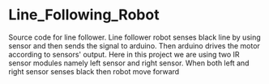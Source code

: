 # Line_Following_Robot
Source code for line follower. Line follower robot senses black line by using sensor and then sends the signal to arduino. Then arduino drives the motor according to sensors' output. Here in this project we are using two IR sensor modules namely left sensor and right sensor. When both left and right sensor senses black then robot move forward
